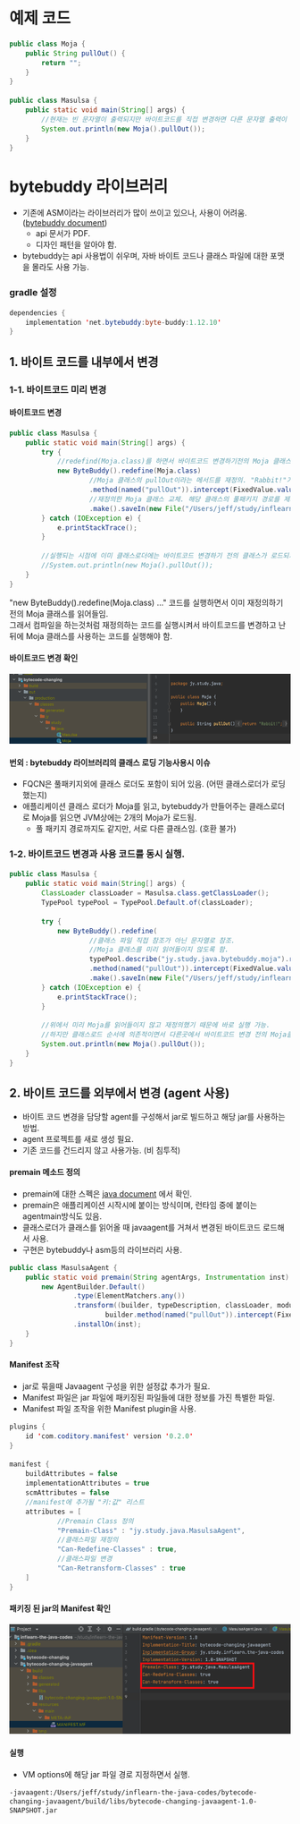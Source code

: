 # 예제 코드

```java
public class Moja {
    public String pullOut() {
        return "";
    }
}

public class Masulsa {
    public static void main(String[] args) {
        //현재는 빈 문자열이 출력되지만 바이트코드를 직접 변경하면 다른 문자열 출력이 가능.
        System.out.println(new Moja().pullOut());
    }
}
```

# bytebuddy 라이브러리

* 기존에 ASM이라는 라이브러리가 많이 쓰이고 있으나, 사용이 어려움. ([bytebuddy document](https://bytebuddy.net))
    * api 문서가 PDF.
    * 디자인 패턴을 알아야 함.
* bytebuddy는 api 사용법이 쉬우며, 자바 바이트 코드나 클래스 파일에 대한 포맷을 몰라도 사용 가능.

### gradle 설정

```java
dependencies {
    implementation 'net.bytebuddy:byte-buddy:1.12.10'
}
```

## 1. 바이트 코드를 내부에서 변경

### 1-1. 바이트코드 미리 변경

#### 바이트코드 변경

```java
public class Masulsa {
    public static void main(String[] args) {
        try {
            //redefind(Moja.class)를 하면서 바이트코드 변경하기전의 Moja 클래스를 로드함. (이미 바이트코드 변경전의 클래스가 로드되기때문에 맨 아래의 실제 사용코드와 동시에 구동 불가)
            new ByteBuddy().redefine(Moja.class)
                    //Moja 클래스의 pullOut이라는 메서드를 재정의. "Rabbit!"가 반환되도록 수정.
                    .method(named("pullOut")).intercept(FixedValue.value("Rabbit!"))
                    //재정의한 Moja 클래스 교체. 해당 클래스의 풀패키지 경로를 제외한 경로를 지정.
                    .make().saveIn(new File("/Users/jeff/study/inflearn-the-java-codes/bytecode-changing/out/production/classes/"));
        } catch (IOException e) {
            e.printStackTrace();
        }

        //실행되는 시점에 이미 클래스로더에는 바이트코드 변경하기 전의 클래스가 로드되기때문에 동시 실행 불가.
        //System.out.println(new Moja().pullOut());
    }
}
```

"new ByteBuddy().redefine(Moja.class) ..." 코드를 실행하면서 이미 재정의하기 전의 Moja 클래스를 읽어들임.<br/>
그래서 컴파일을 하는것처럼 재정의하는 코드를 실행시켜서 바이트코드를 변경하고 난 뒤에 Moja 클래스를 사용하는 코드를 실행해야 함.

#### 바이트코드 변경 확인

<img src="./images/bytecode changing bytebuddy.png">

#### 번외 : bytebuddy 라이브러리의 클래스 로딩 기능사용시 이슈

* FQCN은 풀패키지외에 클래스 로더도 포함이 되어 있음. (어떤 클래스로더가 로딩했는지)
* 애플리케이션 클래스 로더가 Moja를 읽고, bytebuddy가 만들어주는 클래스로더로 Moja를 읽으면 JVM상에는 2개의 Moja가 로드됨.
    * 풀 패키지 경로까지도 같지만, 서로 다른 클래스임. (호환 불가)

### 1-2. 바이트코드 변경과 사용 코드를 동시 실행.

```java
public class Masulsa {
    public static void main(String[] args) {
        ClassLoader classLoader = Masulsa.class.getClassLoader();
        TypePool typePool = TypePool.Default.of(classLoader);

        try {
            new ByteBuddy().redefine(
                    //클래스 파일 직접 참조가 아닌 문자열로 참조.
                    //Moja 클래스를 미리 읽어들이지 않도록 함.
                    typePool.describe("jy.study.java.bytebuddy.moja").resolve(), ClassFileLocator.ForClassLoader.of(classLoader))
                    .method(named("pullOut")).intercept(FixedValue.value("Rabbit!"))
                    .make().saveIn(new File("/Users/jeff/study/inflearn-the-java-codes/bytecode-changing/out/production/classes/"));
        } catch (IOException e) {
            e.printStackTrace();
        }

        //위에서 미리 Moja를 읽어들이지 않고 재정의했기 때문에 바로 실행 가능.
        //하지만 클래스로드 순서에 의존적이면서 다른곳에서 바이트코드 변경 전의 Moja클래스를 로드했다면 빈 문자열 출력.
        System.out.println(new Moja().pullOut());
    }
}
```

## 2. 바이트 코드를 외부에서 변경 (agent 사용)

* 바이트 코드 변경을 담당할 agent를 구성해서 jar로 빌드하고 해당 jar를 사용하는 방법.
* agent 프로젝트를 새로 생성 필요.
* 기존 코드를 건드리지 않고 사용가능. (비 침투적)

#### premain 메소드 정의

* premain에 대한 스펙은 [java document](https://docs.oracle.com/javase/8/docs/api/java/lang/instrument/package-summary.html) 에서 확인.
* premain은 애플리케이션 시작시에 붙이는 방식이며, 런타임 중에 붙이는 agentmain방식도 있음.
* 클래스로더가 클래스를 읽어올 때 javaagent를 거쳐서 변경된 바이트코드 로드해서 사용.
* 구현은 bytebuddy나 asm등의 라이브러리 사용.

```java
public class MasulsaAgent {
    public static void premain(String agentArgs, Instrumentation inst) {
        new AgentBuilder.Default()
                .type(ElementMatchers.any())
                .transform((builder, typeDescription, classLoader, module) ->
                        builder.method(named("pullOut")).intercept(FixedValue.value("Rabbit!")))
                .installOn(inst);
    }
}
```

#### Manifest 조작

* jar로 묶을때 Javaagent 구성을 위한 설정값 추가가 필요.
* Manifest 파일은 jar 파일에 패키징된 파일들에 대한 정보를 가진 특별한 파일.
* Manifest 파일 조작을 위한 Manifest plugin을 사용.

```java
plugins {
    id 'com.coditory.manifest' version '0.2.0'
}

manifest {
    buildAttributes = false
    implementationAttributes = true
    scmAttributes = false
    //manifest에 추가될 "키:값" 리스트
    attributes = [
            //Premain Class 정의
            "Premain-Class" : "jy.study.java.MasulsaAgent",
            //클래스파일 재정의
            "Can-Redefine-Classes" : true,
            //클래스파일 변경
            "Can-Retransform-Classes" : true
    ]
}
```

#### 패키징 된 jar의 Manifest 확인

<img src="./images/javaagent jar manifest.png">

#### 실행

* VM options에 해당 jar 파일 경로 지정하면서 실행.

```
-javaagent:/Users/jeff/study/inflearn-the-java-codes/bytecode-changing-javaagent/build/libs/bytecode-changing-javaagent-1.0-SNAPSHOT.jar
```

